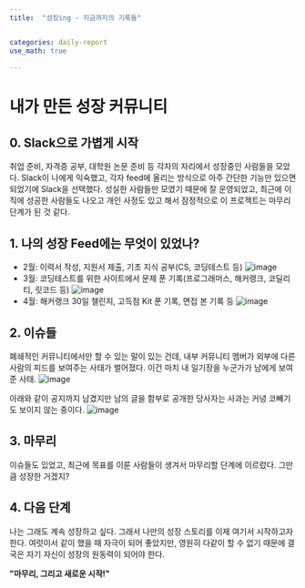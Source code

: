 ```yaml
---
title:	"성장ing - 지금까지의 기록들"


categories: daily-report
use_math: true

---
```

# 내가 만든 성장 커뮤니티

## 0. Slack으로 가볍게 시작
취업 준비, 자격증 공부, 대학원 논문 준비 등 각자의 자리에서 성장중인 사람들을 모았다. Slack이 나에게 익숙했고, 각자 feed에 올리는 방식으로 아주 간단한 기능만 있으면 되었기에 Slack을 선택했다. 성실한 사람들만 모였기 때문에 잘 운영되었고, 최근에 이직에 성공한 사람들도 나오고 개인 사정도 있고 해서 잠정적으로 이 프로젝트는 마무리 단계가 된 것 같다.

## 1. 나의 성장 Feed에는 무엇이 있었나?
- 2월: 이력서 작성, 지원서 제출, 기초 지식 공부(CS, 코딩테스트 등)
  ![image](https://user-images.githubusercontent.com/66999574/116197466-c3049d00-a76f-11eb-9af3-8b485bb89f5f.png)
- 3월: 코딩테스트를 위한 사이트에서 문제 푼 기록(프로그래머스, 해커랭크, 코딜리티, 릿코드 등)
  ![image](https://user-images.githubusercontent.com/66999574/116197375-a8cabf00-a76f-11eb-9468-f1f30ba6fca6.png)
- 4월: 해커랭크 30일 챌린지, 고득점 Kit 푼 기록, 면접 본 기록 등
  ![image](https://user-images.githubusercontent.com/66999574/116197553-dc0d4e00-a76f-11eb-954f-98dd1ea5bacd.png)
  
## 2. 이슈들
폐쇄적인 커뮤니티에서만 할 수 있는 말이 있는 건데, 내부 커뮤니티 멤버가 외부에 다른 사람의 피드를 보여주는 사태가 벌어졌다. 이건 마치 내 일기장을 누군가가 남에게 보여준 사태.
  ![image](https://user-images.githubusercontent.com/66999574/116198964-90f43a80-a771-11eb-84f8-9cc47f4bbafc.png)

아래와 같이 공지까지 남겼지만 남의 글을 함부로 공개한 당사자는 사과는 커녕 코빼기도 보이지 않는 중이다.
![image](https://user-images.githubusercontent.com/66999574/116197923-4cb46a80-a770-11eb-91e8-685c9fff0562.png)

## 3. 마무리
이슈들도 있었고, 최근에 목표를 이룬 사람들이 생겨서 마무리할 단계에 이르렀다. 그만큼 성장한 거겠지?

## 4. 다음 단계
나는 그래도 계속 성장하고 싶다. 그래서 나만의 성장 스토리를 이제 여기서 시작하고자 한다. 여럿이서 같이 했을 때 자극이 되어 좋았지만, 영원히 다같이 할 수 없기 때문에 결국은 자기 자신이 성장의 원동력이 되어야 한다.

**"마무리, 그리고 새로운 시작!"**
